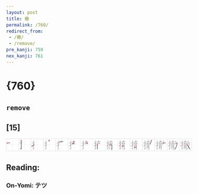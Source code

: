 ```yaml
---
layout: post
title: 撤
permalink: /760/
redirect_from:
 - /撤/
 - /remove/
pre_kanji: 759
nex_kanji: 761
---
```


# {760}

## `remove`

## [15]

<div class="stroke"><img src="../images/E692A4.png" /></div>

## Reading:

### On-Yomi: テツ
